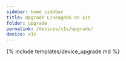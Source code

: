 ```yaml
---
sidebar: home_sidebar
title: Upgrade LineageOS on x1s
folder: upgrade
permalink: /devices/x1s/upgrade/
device: x1s
---
```

{% include templates/device_upgrade.md %}
